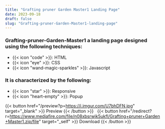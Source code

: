 ```yaml
---
title: "Grafting pruner Garden Master1 Landing Page"
date: 2023-09-18
draft: false
slug: "Grafting-pruner-Garden-Master1-landing-page"
---
```

### __Grafting-pruner-Garden-Master1__ a __landing page__ designed using the following techniques:
- {{< icon "code" >}}: HTML
- {{< icon "eye" >}}: CSS
- {{< icon "wand-magic-sparkles" >}}: Javascript  

### It is characterized by the following:
- {{< icon "star" >}}: Responsive
- {{< icon "heart-empty" >}}:  Popup

<!--adsense-->

{{< button href="/preview?p=https://i.imgur.com/U7bhDFN.jpg" target="_blank" >}}
Preview
{{< /button >}} &nbsp; {{< button href="/redirect?r=https://www.mediafire.com/file/n08xbsrwjk5ukfl/Grafting+pruner+Garden+Master1.zip/file" target="_self" >}}
Download
{{< /button >}}